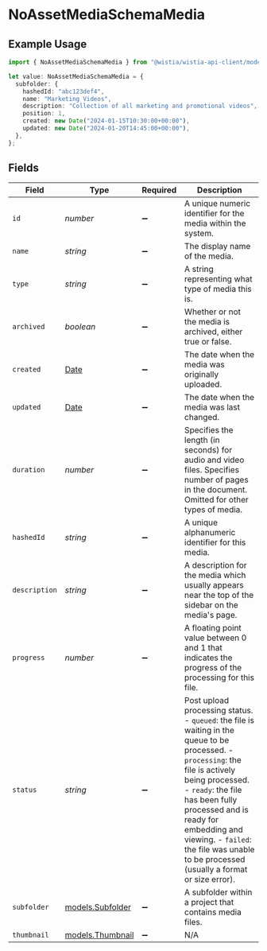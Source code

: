 # NoAssetMediaSchemaMedia

## Example Usage

```typescript
import { NoAssetMediaSchemaMedia } from "@wistia/wistia-api-client/models";

let value: NoAssetMediaSchemaMedia = {
  subfolder: {
    hashedId: "abc123def4",
    name: "Marketing Videos",
    description: "Collection of all marketing and promotional videos",
    position: 1,
    created: new Date("2024-01-15T10:30:00+00:00"),
    updated: new Date("2024-01-20T14:45:00+00:00"),
  },
};
```

## Fields

| Field                                                                                                                                                                                                                                                                                                                      | Type                                                                                                                                                                                                                                                                                                                       | Required                                                                                                                                                                                                                                                                                                                   | Description                                                                                                                                                                                                                                                                                                                |
| -------------------------------------------------------------------------------------------------------------------------------------------------------------------------------------------------------------------------------------------------------------------------------------------------------------------------- | -------------------------------------------------------------------------------------------------------------------------------------------------------------------------------------------------------------------------------------------------------------------------------------------------------------------------- | -------------------------------------------------------------------------------------------------------------------------------------------------------------------------------------------------------------------------------------------------------------------------------------------------------------------------- | -------------------------------------------------------------------------------------------------------------------------------------------------------------------------------------------------------------------------------------------------------------------------------------------------------------------------- |
| `id`                                                                                                                                                                                                                                                                                                                       | *number*                                                                                                                                                                                                                                                                                                                   | :heavy_minus_sign:                                                                                                                                                                                                                                                                                                         | A unique numeric identifier for the media within the system.                                                                                                                                                                                                                                                               |
| `name`                                                                                                                                                                                                                                                                                                                     | *string*                                                                                                                                                                                                                                                                                                                   | :heavy_minus_sign:                                                                                                                                                                                                                                                                                                         | The display name of the media.                                                                                                                                                                                                                                                                                             |
| `type`                                                                                                                                                                                                                                                                                                                     | *string*                                                                                                                                                                                                                                                                                                                   | :heavy_minus_sign:                                                                                                                                                                                                                                                                                                         | A string representing what type of media this is.                                                                                                                                                                                                                                                                          |
| `archived`                                                                                                                                                                                                                                                                                                                 | *boolean*                                                                                                                                                                                                                                                                                                                  | :heavy_minus_sign:                                                                                                                                                                                                                                                                                                         | Whether or not the media is archived, either true or false.                                                                                                                                                                                                                                                                |
| `created`                                                                                                                                                                                                                                                                                                                  | [Date](https://developer.mozilla.org/en-US/docs/Web/JavaScript/Reference/Global_Objects/Date)                                                                                                                                                                                                                              | :heavy_minus_sign:                                                                                                                                                                                                                                                                                                         | The date when the media was originally uploaded.                                                                                                                                                                                                                                                                           |
| `updated`                                                                                                                                                                                                                                                                                                                  | [Date](https://developer.mozilla.org/en-US/docs/Web/JavaScript/Reference/Global_Objects/Date)                                                                                                                                                                                                                              | :heavy_minus_sign:                                                                                                                                                                                                                                                                                                         | The date when the media was last changed.                                                                                                                                                                                                                                                                                  |
| `duration`                                                                                                                                                                                                                                                                                                                 | *number*                                                                                                                                                                                                                                                                                                                   | :heavy_minus_sign:                                                                                                                                                                                                                                                                                                         | Specifies the length (in seconds) for audio and video files. Specifies number of pages in the document. Omitted for other types of media.                                                                                                                                                                                  |
| `hashedId`                                                                                                                                                                                                                                                                                                                 | *string*                                                                                                                                                                                                                                                                                                                   | :heavy_minus_sign:                                                                                                                                                                                                                                                                                                         | A unique alphanumeric identifier for this media.                                                                                                                                                                                                                                                                           |
| `description`                                                                                                                                                                                                                                                                                                              | *string*                                                                                                                                                                                                                                                                                                                   | :heavy_minus_sign:                                                                                                                                                                                                                                                                                                         | A description for the media which usually appears near the top of the sidebar on the media's page.                                                                                                                                                                                                                         |
| `progress`                                                                                                                                                                                                                                                                                                                 | *number*                                                                                                                                                                                                                                                                                                                   | :heavy_minus_sign:                                                                                                                                                                                                                                                                                                         | A floating point value between 0 and 1 that indicates the progress of the processing for this file.                                                                                                                                                                                                                        |
| `status`                                                                                                                                                                                                                                                                                                                   | *string*                                                                                                                                                                                                                                                                                                                   | :heavy_minus_sign:                                                                                                                                                                                                                                                                                                         | Post upload processing status. - `queued`: the file is waiting in the queue to be processed. - `processing`: the file is actively being processed. - `ready`: the file has been fully processed and is ready for embedding and viewing. - `failed`: the file was unable to be processed (usually a format or size error).<br/> |
| `subfolder`                                                                                                                                                                                                                                                                                                                | [models.Subfolder](../models/subfolder.md)                                                                                                                                                                                                                                                                                 | :heavy_minus_sign:                                                                                                                                                                                                                                                                                                         | A subfolder within a project that contains media files.                                                                                                                                                                                                                                                                    |
| `thumbnail`                                                                                                                                                                                                                                                                                                                | [models.Thumbnail](../models/thumbnail.md)                                                                                                                                                                                                                                                                                 | :heavy_minus_sign:                                                                                                                                                                                                                                                                                                         | N/A                                                                                                                                                                                                                                                                                                                        |